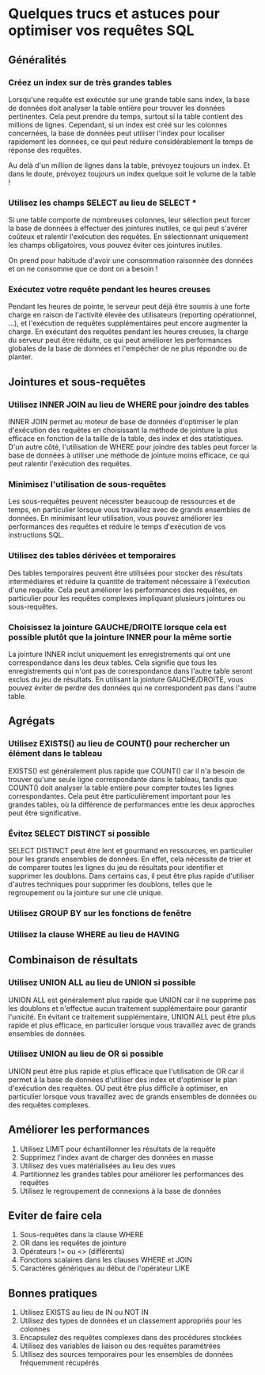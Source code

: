 # Quelques trucs et astuces pour optimiser vos requêtes SQL

## Généralités

### Créez un index sur de très grandes tables

Lorsqu'une requête est exécutée sur une grande table sans index, la base de données doit analyser la table entière pour trouver les données pertinentes. Cela peut prendre du temps, surtout si la table contient des millions de lignes. Cependant, si un index est créé sur les colonnes concernées, la base de données peut utiliser l'index pour localiser rapidement les données, ce qui peut réduire considérablement le temps de réponse des requêtes.

Au delà d'un million de lignes dans la table, prévoyez toujours un index.
Et dans le doute, prévoyez toujours un index quelque soit le volume de la table !

### Utilisez les champs SELECT au lieu de SELECT *

Si une table comporte de nombreuses colonnes, leur sélection peut forcer la base de données à effectuer des jointures inutiles, ce qui peut s'avérer coûteux et ralentir l'exécution des requêtes. En sélectionnant uniquement les champs obligatoires, vous pouvez éviter ces jointures inutiles.

On prend pour habitude d'avoir une consommation raisonnée des données et on ne consomme que ce dont on a besoin !

### Exécutez votre requête pendant les heures creuses

Pendant les heures de pointe, le serveur peut déjà être soumis à une forte charge en raison de l'activité élevée des utilisateurs (reporting opérationnel, ...), et l'exécution de requêtes supplémentaires peut encore augmenter la charge. En exécutant des requêtes pendant les heures creuses, la charge du serveur peut être réduite, ce qui peut améliorer les performances globales de la base de données et l'empêcher de ne plus répondre ou de planter.

## Jointures et sous-requêtes

### Utilisez INNER JOIN au lieu de WHERE pour joindre des tables

INNER JOIN permet au moteur de base de données d'optimiser le plan d'exécution des requêtes en choisissant la méthode de jointure la plus efficace en fonction de la taille de la table, des index et des statistiques. D'un autre côté, l'utilisation de WHERE pour joindre des tables peut forcer la base de données à utiliser une méthode de jointure moins efficace, ce qui peut ralentir l'exécution des requêtes.

### Minimisez l'utilisation de sous-requêtes

Les sous-requêtes peuvent nécessiter beaucoup de ressources et de temps, en particulier lorsque vous travaillez avec de grands ensembles de données. En minimisant leur utilisation, vous pouvez améliorer les performances des requêtes et réduire le temps d'exécution de vos instructions SQL.

### Utilisez des tables dérivées et temporaires

Des tables temporaires peuvent être utilisées pour stocker des résultats intermédiaires et réduire la quantité de traitement nécessaire à l'exécution d'une requête. Cela peut améliorer les performances des requêtes, en particulier pour les requêtes complexes impliquant plusieurs jointures ou sous-requêtes.

### Choisissez la jointure GAUCHE/DROITE lorsque cela est possible plutôt que la jointure INNER pour la même sortie

La jointure INNER inclut uniquement les enregistrements qui ont une correspondance dans les deux tables. Cela signifie que tous les enregistrements qui n'ont pas de correspondance dans l'autre table seront exclus du jeu de résultats. En utilisant la jointure GAUCHE/DROITE, vous pouvez éviter de perdre des données qui ne correspondent pas dans l'autre table.

## Agrégats

### Utilisez EXISTS() au lieu de COUNT() pour rechercher un élément dans le tableau

EXISTS() est généralement plus rapide que COUNT() car il n'a besoin de trouver qu'une seule ligne correspondante dans le tableau, tandis que COUNT() doit analyser la table entière pour compter toutes les lignes correspondantes. Cela peut être particulièrement important pour les grandes tables, où la différence de performances entre les deux approches peut être significative.

### Évitez SELECT DISTINCT si possible

SELECT DISTINCT peut être lent et gourmand en ressources, en particulier pour les grands ensembles de données. En effet, cela nécessite de trier et de comparer toutes les lignes du jeu de résultats pour identifier et supprimer les doublons. Dans certains cas, il peut être plus rapide d'utiliser d'autres techniques pour supprimer les doublons, telles que le regroupement ou la jointure sur une clé unique.

### Utilisez GROUP BY sur les fonctions de fenêtre

### Utilisez la clause WHERE au lieu de HAVING

## Combinaison de résultats

### Utilisez UNION ALL au lieu de UNION si possible

UNION ALL est généralement plus rapide que UNION car il ne supprime pas les doublons et n'effectue aucun traitement supplémentaire pour garantir l'unicité. En évitant ce traitement supplémentaire, UNION ALL peut être plus rapide et plus efficace, en particulier lorsque vous travaillez avec de grands ensembles de données.

### Utilisez UNION au lieu de OR si possible

UNION peut être plus rapide et plus efficace que l'utilisation de OR car il permet à la base de données d'utiliser des index et d'optimiser le plan d'exécution des requêtes. OU peut être plus difficile à optimiser, en particulier lorsque vous travaillez avec de grands ensembles de données ou des requêtes complexes.

## Améliorer les performances

1. Utilisez LIMIT pour échantillonner les résultats de la requête
2. Supprimez l'index avant de charger des données en masse
3. Utilisez des vues matérialisées au lieu des vues
4. Partitionnez les grandes tables pour améliorer les performances des requêtes
5. Utilisez le regroupement de connexions à la base de données

## Eviter de faire cela

1. Sous-requêtes dans la clause WHERE
2. OR dans les requêtes de jointure
3. Opérateurs != ou <> (différents)
4. Fonctions scalaires dans les clauses WHERE et JOIN
5. Caractères génériques au début de l'opérateur LIKE

## Bonnes pratiques

1. Utilisez EXISTS au lieu de IN ou NOT IN
2. Utilisez des types de données et un classement appropriés pour les colonnes
3. Encapsulez des requêtes complexes dans des procédures stockées
4. Utilisez des variables de liaison ou des requêtes paramétrées
5. Utilisez des sources temporaires pour les ensembles de données fréquemment récupérés

